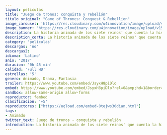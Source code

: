 ```yaml
---
layout: peliculas
title: "Juego de tronos: conquista y rebelión"
titulo_original: "Game of Thrones: Conquest & Rebellion"
image_carousel: 'https://res.cloudinary.com/u4innovation/image/upload/v1565323045/juego-conquista-min_aovfgv.jpg'
image_banner: 'https://res.cloudinary.com/u4innovation/image/upload/v1565323037/juego-cn-min_q9kzvh.jpg'
description: La historia animada de los siete reinos' que cuenta la historia de la conquista de Poniente por parte de los Targaryen. Narrada por el actor Harry Lloyd, quien dio vida a Viserys Targaryen en la pantalla, esta precuela nos sitúa 400 años antes de los acontecimientos de la serie principal, explicando la destrucción de Valyria y la conquista de Aegon Targaryen de Poniente y la consecuente formación de los Siete Reinos.
description_corta: La historia animada de los siete reinos' que cuenta la historia de la conquista de Poniente por parte de los Targaryen. Narrada por el actor Harry Lloyd, quien dio vida a Viserys Targaryen en la pantalla, esta precuela nos sitúa 400 años antes de los acontecimientos de la serie principal, explicando la..
category: 'peliculas'
descargas: 'no'
descargas2:
idioma: 'Latino'
anio: '2017'
duracion: '0h 45 min'
calidad: 'Full HD'
estrellas: '5'
genero: Animado, Drama, Fantasia
trailer: https://www.youtube.com/embed/JsyxH8piDlo
embed: https://www.youtube.com/embed/JsyxH8piDlo?rel=0&amp;hd=1&border=0&wmode=opaque&enablejsapi=1&modestbranding=1&controls=1&showinfo=1
sandbox: allow-same-origin allow-forms
reproductor: fembed
clasificacion: '+5'
reproductores: ["https://uqload.com/embed-0tejws30dian.html"]
tags:
- Animado
twitter_text: Juego de tronos - conquista y rebelión
introduction: La historia animada de los siete reinos' que cuenta la historia de la conquista de Poniente por parte de los Targaryen. Narrada por el actor Harry Lloyd, quien dio vida a Viserys Targaryen en la pantalla, esta precuela nos sitúa 400 años antes de los acontecimientos de la serie principal, explicando la..
---
```












